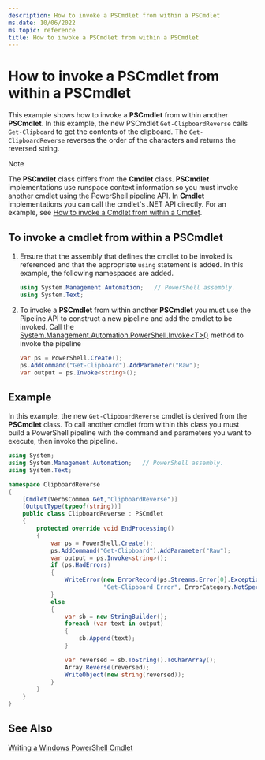 ```yaml
---
description: How to invoke a PSCmdlet from within a PSCmdlet
ms.date: 10/06/2022
ms.topic: reference
title: How to invoke a PSCmdlet from within a PSCmdlet
---
```

# How to invoke a PSCmdlet from within a PSCmdlet

This example shows how to invoke a **PSCmdlet** from within another **PSCmdlet**. In this example,
the new PSCmdlet `Get-ClipboardReverse` calls `Get-Clipboard` to get the contents of the clipboard.
The `Get-ClipboardReverse` reverses the order of the characters and returns the reversed string.

> [!NOTE]
> The **PSCmdlet** class differs from the **Cmdlet** class. **PSCmdlet** implementations use
> runspace context information so you must invoke another cmdlet using the PowerShell pipeline API.
> In **Cmdlet** implementations you can call the cmdlet's .NET API directly. For an example, see
> [How to invoke a Cmdlet from within a Cmdlet][03].

## To invoke a cmdlet from within a PSCmdlet

1. Ensure that the assembly that defines the cmdlet to be invoked is referenced and that the
   appropriate `using` statement is added. In this example, the following namespaces are added.

    ```csharp
    using System.Management.Automation;   // PowerShell assembly.
    using System.Text;
    ```

1. To invoke a **PSCmdlet** from within another **PSCmdlet** you must use the Pipeline API to
   construct a new pipeline and add the cmdlet to be invoked. Call the
   [System.Management.Automation.PowerShell.Invoke\<T>()][01] method to invoke the pipeline

    ```csharp
    var ps = PowerShell.Create();
    ps.AddCommand("Get-Clipboard").AddParameter("Raw");
    var output = ps.Invoke<string>();
    ```

## Example

In this example, the new `Get-ClipboardReverse` cmdlet is derived from the **PSCmdlet** class. To
call another cmdlet from within this class you must build a PowerShell pipeline with the command and
parameters you want to execute, then invoke the pipeline.

```csharp
using System;
using System.Management.Automation;   // PowerShell assembly.
using System.Text;

namespace ClipboardReverse
{
    [Cmdlet(VerbsCommon.Get,"ClipboardReverse")]
    [OutputType(typeof(string))]
    public class ClipboardReverse : PSCmdlet
    {
        protected override void EndProcessing()
        {
            var ps = PowerShell.Create();
            ps.AddCommand("Get-Clipboard").AddParameter("Raw");
            var output = ps.Invoke<string>();
            if (ps.HadErrors)
            {
                WriteError(new ErrorRecord(ps.Streams.Error[0].Exception,
                           "Get-Clipboard Error", ErrorCategory.NotSpecified, null));
            }
            else
            {
                var sb = new StringBuilder();
                foreach (var text in output)
                {
                    sb.Append(text);
                }

                var reversed = sb.ToString().ToCharArray();
                Array.Reverse(reversed);
                WriteObject(new string(reversed));
            }
        }
    }
}
```

## See Also

[Writing a Windows PowerShell Cmdlet][02]

<!-- link references -->
[01]: /dotnet/api/system.management.automation.powershell.invoke#system-management-automation-powershell-invoke-1
[02]: ./writing-a-windows-powershell-cmdlet.md
[03]: ./how-to-invoke-a-cmdlet-from-within-a-cmdlet.md
